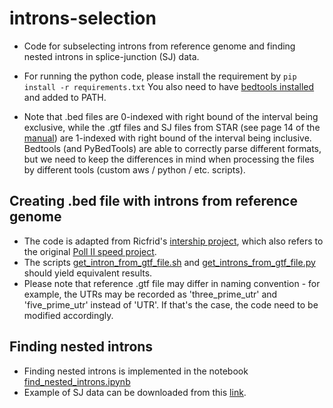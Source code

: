 # introns-selection

- Code for subselecting introns from reference genome and finding nested introns in splice-junction (SJ) data.

- For running the python code, please install the requirement by ```pip install -r requirements.txt```
  You also need to have [bedtools installed](https://bedtools.readthedocs.io/en/latest/content/installation.html) and
  added to PATH.
- Note that .bed files are 0-indexed with right bound of the interval being exclusive, while the .gtf files and SJ files
  from STAR (see page 14 of the [manual](https://github.com/alexdobin/STAR/blob/master/doc/STARmanual.pdf))
  are 1-indexed with right bound of the interval being inclusive. Bedtools (and PyBedTools) are able to correctly parse
  different formats, but we need to keep the
  differences in mind when processing the files by different tools (custom aws / python / etc. scripts).

## Creating .bed file with introns from reference genome

- The code is adapted from Ricfrid's [intership project](https://github.com/dirfcir/Pol_II_RvdM), which also refers to
  the original [Poll II speed project](https://github.com/beyergroup/ElongationRate/tree/main).
- The scripts [get_intron_from_gtf_file.sh](./get_introns_from_gtf_file.sh)
  and [get_introns_from_gtf_file.py](./get_introns_from_gtf_file.py) should yield equivalent results.
- Please note that reference .gtf file may differ in naming convention - for example, the UTRs may be recorded as 'three_prime_utr' and 'five_prime_utr' instead of 'UTR'.
If that's the case, the code need to be modified accordingly.

## Finding nested introns

- Finding nested introns is implemented in the notebook [find_nested_introns.ipynb](./find_nested_introns.ipynb)
- Example of SJ data can be downloaded from
  this [link](https://drive.google.com/file/d/1MnhSRSMya5N33H6FdDk2OI97UUNcao1m/view?usp=sharing).
